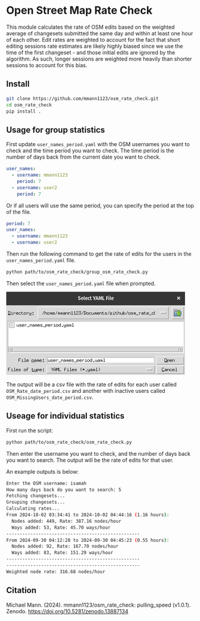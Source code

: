 # Open Street Map Rate Check

This module calculates the rate of OSM edits based on the weighted average of changesets submitted the same day and within at least one hour of each other. Edit rates are weighted to account for the fact that short editing sessions rate estimates are likely highly biased since we use the time of the first changeset - and those initial edits are ignored by the algorithm. As such, longer sessions are weighted more heavily than shorter sessions to account for this bias.

## Install

```bash
git clone https://github.com/mmann1123/osm_rate_check.git
cd osm_rate_check
pip install . 
```

## Usage for group statistics

First update `user_names_period.yaml` with the OSM usernames you want to check and the time period you want to check. The time period is the number of days back from the current date you want to check. 

``` yaml
user_names:
  - username: mmann1123
    period: 7
  - username: user2
    period: 7
```

Or if all users will use the same period, you can specify the period at the top of the file. 

``` yaml
period: 7
user_names:
  - username: mmann1123
  - username: user2
```

Then run the following command to get the rate of edits for the users in the `user_names_period.yaml` file. 

```bash
python path/to/osm_rate_check/group_osm_rate_check.py
```

Then select the `user_names_period.yaml` file when prompted.

![alt text](static/file_select.png)

The output will be a csv file with the rate of edits for each user called `OSM_Rate_date_period.csv` and another with inactive users called `OSM_MissingUsers_date_period.csv`.

## Useage for individual statistics

First run the script:

```bash
python path/to/osm_rate_check/osm_rate_check.py
```

Then enter the username you want to check, and the number of days back you want to search. The output will be the rate of edits for that user. 

An example outputs is below:

``` bash
Enter the OSM username: isamah
How many days back do you want to search: 5
Fetching changesets...
Grouping changesets...
Calculating rates...
From 2024-10-02 03:34:41 to 2024-10-02 04:44:16 (1.16 hours):
  Nodes added: 449, Rate: 387.16 nodes/hour
  Ways added: 53, Rate: 45.70 ways/hour
--------------------------------------------------
From 2024-09-30 04:12:28 to 2024-09-30 04:45:23 (0.55 hours):
  Nodes added: 92, Rate: 167.70 nodes/hour
  Ways added: 83, Rate: 151.29 ways/hour
--------------------------------------------------
--------------------------------------------------
Weighted node rate: 316.68 nodes/hour
```

## Citation
Michael Mann. (2024). mmann1123/osm_rate_check: pulling_speed (v1.0.1). Zenodo. https://doi.org/10.5281/zenodo.13887134
